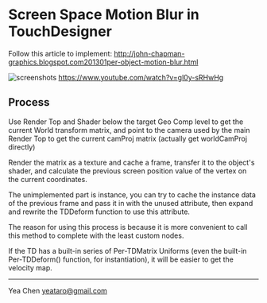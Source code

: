 # Screen Space Motion Blur in TouchDesigner

Follow this article to implement:
http://john-chapman-graphics.blogspot.com201301per-object-motion-blur.html

![screenshots](https://raw.githubusercontent.com/yeataro/TD_KIWI/master/TD-ScreenSpaceMotionBlur/screenshot.jpg)
https://www.youtube.com/watch?v=gl0y-sRHwHg

## Process
Use Render Top and Shader below the target Geo Comp level to get 
the current World transform matrix, and point to the camera used by
the main Render Top to get the current camProj matrix 
(actually get worldCamProj directly)

Render the matrix as a texture and cache a frame,
transfer it to the object's shader, and calculate the previous
screen position value of the vertex on the current coordinates.

The unimplemented part is instance, you can try to cache the instance
data of the previous frame and pass it in with the unused attribute,
then expand and rewrite the TDDeform function to use this attribute.


The reason for using this process is because it is more convenient to
call this method to complete with the least custom nodes.

If the TD has a built-in series of Per-TDMatrix Uniforms 
(even the built-in Per-TDDeform() function, for instantiation),
it will be easier to get the velocity map.

---
Yea Chen
yeataro@gmail.com